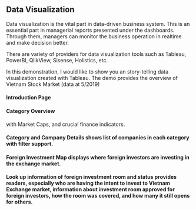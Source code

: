 ## Data Visualization

Data visualization is the vital part in data-driven business system. This is an essential part in managerial reports presented under the dashboards. 
Through them, managers can monitor the business operation in realtime and make decision better.

There are variety of providers for data visualization tools such as Tableau, PowerBI, QlikView, Sisense, Holistics, etc.

In this demonstration, I would like to show you an story-telling data visualization created with Tableau. The demo provides the overview of Vietnam Stock Market (data at 5/2019)

#### Introduction Page

#### Category Overview

with Market Caps, and crucial finance indicators.

#### Category and Company Details shows list of companies in each category with filter support.

#### Foreign Investment Map displays where foreign investors are investing in the exchange market.

#### Look up information of foreign investment room and status provides readers, especially who are having the intent to invest to Vietnam Exchange market, information about investment room approved for foreign investors, how the room was covered, and how many it still opens for others.

